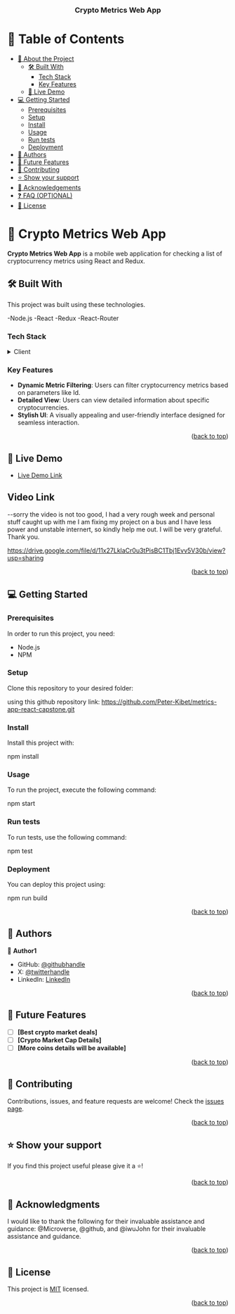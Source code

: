<a name="readme-top"></a>

<div align="center">
  <br/>

  <h3><b>Crypto Metrics Web App</b></h3>

</div>

# 📗 Table of Contents

- [📖 About the Project](#about-project)
  - [🛠 Built With](#built-with)
    - [Tech Stack](#tech-stack)
    - [Key Features](#key-features)
  - [🚀 Live Demo](#live-demo)
- [💻 Getting Started](#getting-started)
  - [Prerequisites](#prerequisites)
  - [Setup](#setup)
  - [Install](#install)
  - [Usage](#usage)
  - [Run tests](#run-tests)
  - [Deployment](#deployment)
- [👥 Authors](#authors)
- [🔭 Future Features](#future-features)
- [🤝 Contributing](#contributing)
- [⭐️ Show your support](#support)
- [🙏 Acknowledgements](#acknowledgements)
- [❓ FAQ (OPTIONAL)](#faq)
- [📝 License](#license)

# 📖 Crypto Metrics Web App <a name="about-project"></a>

**Crypto Metrics Web App** is a mobile web application for checking a list of cryptocurrency metrics using React and Redux.

## 🛠 Built With <a name="built-with"></a>

This project was built using these technologies.

-Node.js
-React
-Redux
-React-Router

### Tech Stack <a name="tech-stack"></a>

<details>
  <summary>Client</summary>
  <ul>
    <li><a href="https://reactjs.org/">React.js</a></li>
    <li><a href="https://redux.js.org/">Redux</a></li>
    <li><a href="https://reacttraining.com/react-router/">React Router</a></li>
  </ul>
</details>

### Key Features <a name="key-features"></a>

- **Dynamic Metric Filtering**: Users can filter cryptocurrency metrics based on parameters like Id.
- **Detailed View**: Users can view detailed information about specific cryptocurrencies.
- **Stylish UI**: A visually appealing and user-friendly interface designed for seamless interaction.

<p align="right">(<a href="#readme-top">back to top</a>)</p>

## 🚀 Live Demo <a name="live-demo"></a>

- [Live Demo Link](https://splendid-churros-4f2e1c.netlify.app/)

## Video Link <a name="live-demo"></a>

--sorry the video is not too good, I had a very rough week and personal stuff caught up with me I am fixing my project on a bus and I have less power and unstable internert, so kindly help me out. I will be very grateful. Thank you.

https://drive.google.com/file/d/11x27LklaCr0u3tPisBC1Tbj1Evv5V30b/view?usp=sharing

<p align="right">(<a href="#readme-top">back to top</a>)</p>

## 💻 Getting Started <a name="getting-started"></a>

### Prerequisites

In order to run this project, you need:

- Node.js
- NPM

### Setup

Clone this repository to your desired folder:

using this github repository link: https://github.com/Peter-Kibet/metrics-app-react-capstone.git

### Install

Install this project with:

npm install

### Usage

To run the project, execute the following command:

npm start

### Run tests

To run tests, use the following command:

npm test

### Deployment

You can deploy this project using:

npm run build

<p align="right">(<a href="#readme-top">back to top</a>)</p>

## 👥 Authors <a name="authors"></a>

👤 **Author1**

- GitHub: [@githubhandle](https://github.com/Peter-Kibet)
- X: [@twitterhandle](https://twitter.com/Peter_Montana_J)
- LinkedIn: [LinkedIn](www.linkedin.com/in/peter-jk-077148195)

<p align="right">(<a href="#readme-top">back to top</a>)</p>

## 🔭 Future Features <a name="future-features"></a>

- [ ] **[Best crypto market deals]**
- [ ] **[Crypto Market Cap Details]**
- [ ] **[More coins details will be available]**

<p align="right">(<a href="#readme-top">back to top</a>)</p>

## 🤝 Contributing <a name="contributing"></a>

Contributions, issues, and feature requests are welcome! Check the [issues page](../../issues/).

<p align="right">(<a href="#readme-top">back to top</a>)</p>

## ⭐️ Show your support <a name="support"></a>

If you find this project useful please give it a ⭐️!

<p align="right">(<a href="#readme-top">back to top</a>)</p>

## 🙏 Acknowledgments <a name="acknowledgements"></a>

I would like to thank the following for their invaluable assistance and guidance: @Microverse, @github, and @iwuJohn for their invaluable assistance and guidance.

<p align="right">(<a href="#readme-top">back to top</a>)</p>

## 📝 License <a name="license"></a>

This project is [MIT](./LICENSE) licensed.

<p align="right">(<a href="#readme-top">back to top</a>)</p>
